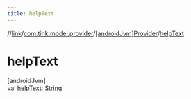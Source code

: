 ```yaml
---
title: helpText
---
```

//[link](../../../index.html)/[com.tink.model.provider](../index.html)/[[androidJvm]Provider](index.html)/[helpText](help-text.html)



# helpText



[androidJvm]\
val [helpText](help-text.html): [String](https://kotlinlang.org/api/latest/jvm/stdlib/kotlin/-string/index.html)




